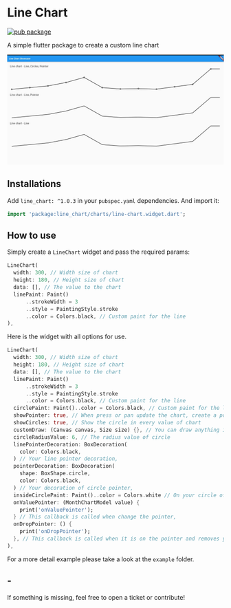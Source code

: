 # Line Chart

[![pub package](https://img.shields.io/pub/v/line_chart.svg?style=for-the-badge&color=blue)](https://pub.dartlang.org/packages/menu_button)

A simple flutter package to create a custom line chart

![LineChart](https://raw.githubusercontent.com/lucas-sesti/line_chart/master/example/Showcase.jpeg)

## Installations

Add `line_chart: ^1.0.3` in your `pubspec.yaml` dependencies. And import it:

```dart
import 'package:line_chart/charts/line-chart.widget.dart';
```

## How to use

Simply create a `LineChart` widget and pass the required params:

```dart
LineChart(
  width: 300, // Width size of chart
  height: 180, // Height size of chart
  data: [], // The value to the chart
  linePaint: Paint()
      ..strokeWidth = 3
      ..style = PaintingStyle.stroke
      ..color = Colors.black, // Custom paint for the line 
),
```

Here is the widget with all options for use.

```dart
LineChart(
  width: 300, // Width size of chart
  height: 180, // Height size of chart
  data: [], // The value to the chart
  linePaint: Paint()
      ..strokeWidth = 3
      ..style = PaintingStyle.stroke
      ..color = Colors.black, // Custom paint for the line 
  circlePaint: Paint()..color = Colors.black, // Custom paint for the line 
  showPointer: true, // When press or pan update the chart, create a pointer in approximated value (The default is true)
  showCircles: true, // Show the circle in every value of chart
  customDraw: (Canvas canvas, Size size) {}, // You can draw anything in your chart, this callback is called when is generating the chart
  circleRadiusValue: 6, // The radius value of circle
  linePointerDecoration: BoxDecoration(
    color: Colors.black,
  ) // Your line pointer decoration,
  pointerDecoration: BoxDecoration(
    shape: BoxShape.circle,
    color: Colors.black,
  ) // Your decoration of circle pointer,
  insideCirclePaint: Paint()..color = Colors.white // On your circle of the chart, have a second circle, which is inside and a slightly smaller size.
  onValuePointer: (MonthChartModel value) {
    print('onValuePointer');
  } // This callback is called when change the pointer,
  onDropPointer: () {
    print('onDropPointer');
  }, // This callback is called when it is on the pointer and removes your finger from the screen
),
```

For a more detail example please take a look at the `example` folder.

## -

If something is missing, feel free to open a ticket or contribute!
